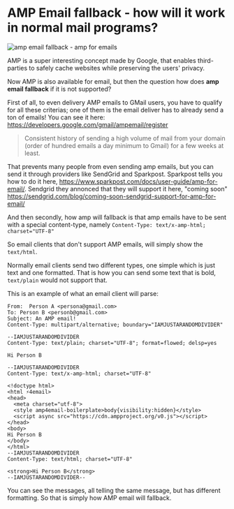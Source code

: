 # AMP Email fallback - how will it work in normal mail programs?

<img src="https://docs.google.com/drawings/d/e/2PACX-1vS0te50ilkPBpT8spoLTkLf5ShoLHddV2tPCo5e1aX5NWZBxkzdyHpi3UghC7cXYnbF-7OIz9Zy8QU8/pub?w=1024&amp;h=512" title="amp email fallback - amp for emails" />

AMP is a super interesting concept made by Google, that enables third-parties to safely cache websites while preserving the users' privacy.

Now AMP is also available for email, but then the question how does **amp email fallback** if it is not supported?

First of all, to even delivery AMP emails to GMail users, you have to qualify for all these criterias; one of them is the email deliver has to already send a ton of emails! You can see it here: https://developers.google.com/gmail/ampemail/register

> Consistent history of sending a high volume of mail from your domain (order of hundred emails a day minimum to Gmail) for a few weeks at least.

That prevents many people from even sending amp emails, but you can send it through providers like SendGrid and Sparkpost. Sparkpost tells you how to do it here, https://www.sparkpost.com/docs/user-guide/amp-for-email/. Sendgrid they annonced that they will support it here, "coming soon" https://sendgrid.com/blog/coming-soon-sendgrid-support-for-amp-for-email/

And then secondly, how amp will fallback is that amp emails have to be sent with a special content-type, namely `Content-Type: text/x-amp-html; charset="UTF-8"`

So email clients that don't support AMP emails, will simply show the `text/html`.

Normally email clients send two different types, one simple which is just text and one formatted. That is how you can send some text that is bold, `text/plain` would not support that.

This is an example of what an email client will parse:

```
From:  Person A <persona@gmail.com>
To: Person B <personb@gmail.com>
Subject: An AMP email!
Content-Type: multipart/alternative; boundary="IAMJUSTARANDOMDIVIDER"

--IAMJUSTARANDOMDIVIDER
Content-Type: text/plain; charset="UTF-8"; format=flowed; delsp=yes

Hi Person B

--IAMJUSTARANDOMDIVIDER
Content-Type: text/x-amp-html; charset="UTF-8"

<!doctype html>
<html ⚡4email>
<head>
  <meta charset="utf-8">
  <style amp4email-boilerplate>body{visibility:hidden}</style>
  <script async src="https://cdn.ampproject.org/v0.js"></script>
</head>
<body>
Hi Person B
</body>
</html>
--IAMJUSTARANDOMDIVIDER
Content-Type: text/html; charset="UTF-8"

<strong>Hi Person B</strong>
--IAMJUSTARANDOMDIVIDER--
```

You can see the messages, all telling the same message, but has different formatting. So that is simply how AMP email will fallback.
